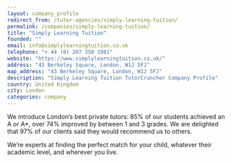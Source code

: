 ```yaml
---
layout: company_profile
redirect_from: /tutor-agencies/simply-learning-tuition/
permalink: /companies/simply-learning-tuition/
title: "Simply Learning Tuition"
founded: ""
email: info@simplylearningtuition.co.uk
telephone: "+ 44 (0) 207 350 1981"
website: "https://www.simplylearningtuition.co.uk/"
address: "43 Berkeley Square, London, W1J 5FJ"
map_address: "43 Berkeley Square, London, W1J 5FJ"
description: "Simply Learning Tuition TutorCruncher Company Profile"
country: United Kingdom
city: London
categories: company
---
```

We introduce London’s best private tutors: 85% of our students achieved an A or A*, over 74% improved by between 1 and 3 grades. We are delighted that 97% of our clients said they would recommend us to others.

We’re experts at finding the perfect match for your child, whatever their academic level, and wherever you live.
